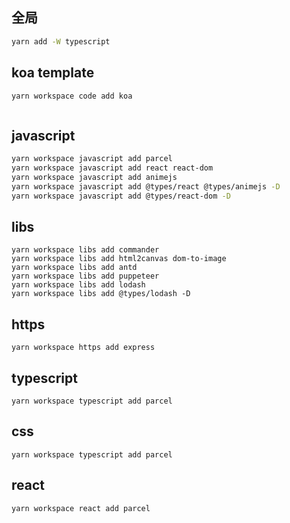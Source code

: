 ## 全局
```sh
yarn add -W typescript
```


## koa template

```sh
yarn workspace code add koa
```

```sh

```

## javascript

```sh
yarn workspace javascript add parcel
yarn workspace javascript add react react-dom
yarn workspace javascript add animejs
yarn workspace javascript add @types/react @types/animejs -D
yarn workspace javascript add @types/react-dom -D
```

## libs

```
yarn workspace libs add commander
yarn workspace libs add html2canvas dom-to-image
yarn workspace libs add antd
yarn workspace libs add puppeteer
yarn workspace libs add lodash
yarn workspace libs add @types/lodash -D
```

## https

```
yarn workspace https add express
```

## typescript

```
yarn workspace typescript add parcel
```

## css

```
yarn workspace typescript add parcel
```

## react

```
yarn workspace react add parcel
```